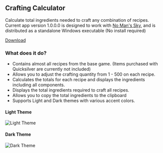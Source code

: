 ## Crafting Calculator

Calculate total ingredients needed to craft any combination of recipes.  Current app version 1.0.0.0 is designed to work with [No Man's Sky](https://www.nomanssky.com/), and is distributed as a standalone Windows executable (No install required)

[Download](CraftingCalculator.zip)

### What does it do?

- Contains almost all recipes from the base game.  (Items purchased with Quicksilver are currently not included)
- Allows you to adjust the crafting quantity from 1 - 500 on each recipe.
- Calculates the totals for each recipe and displays the ingredients including all components.
- Displays the total ingredients required to craft all recipes.
- Allows you to copy the total ingredients to the clipboard
- Supports Light and Dark themes with various accent colors.  

#### Light Theme
![Light Theme](..\docs\LightThemeScreenshot.png)

#### Dark Theme
![Dark Theme](..\docs\DarkThemeScreenshot.png)
